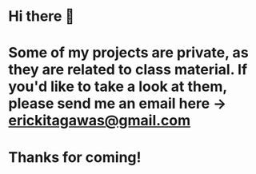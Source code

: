  # Hi there 👋
 # Some of my projects are private, as they are related to class material. If you'd like to take a look at them, please send me an email here -> erickitagawas@gmail.com 
 # Thanks for coming!
<!--
**eric-kitagawa/eric-kitagawa** is a ✨ _special_ ✨ repository because its `README.md` (this file) appears on your GitHub profile.

Here are some ideas to get you started:

- 🔭 I’m currently working on ..
- 🌱 I’m currently learning ...
- 👯 I’m looking to collaborate on ...
- 🤔 I’m looking for help with ...
- 💬 Ask me about ...
- 📫 How to reach me: ...
- 😄 Pronouns: ...
- ⚡ Fun fact: ...
-->
